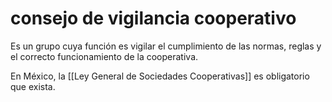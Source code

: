 # consejo de vigilancia cooperativo
Es un grupo cuya función es vigilar el cumplimiento de las normas, reglas y el correcto funcionamiento de la cooperativa.

En México, la [[Ley General de Sociedades Cooperativas]] es obligatorio que exista.
